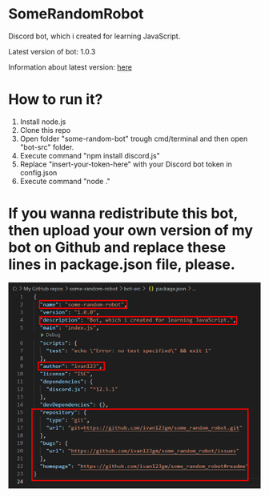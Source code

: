# SomeRandomRobot
Discord bot, which i created for learning JavaScript.

Latest version of bot: 1.0.3

Information about latest version: [here](https://github.com/ivan123gm/some-random-robot/commit/d880e37295684274e1538ddf3e2b12e035d6ac57)
# How to run it?
1. Install node.js
2. Clone this repo
3. Open folder "some-random-bot" trough cmd/terminal and then open "bot-src" folder.
4. Execute command "npm install discord.js"
5. Replace "insert-your-token-here" with your Discord bot token in config.json
6. Execute command "node ."

# If you wanna redistribute this bot, then upload your own version of my bot on Github and replace these lines in package.json file, please.
![replace lines, which i highlighted in red.](/images/img1.png)
